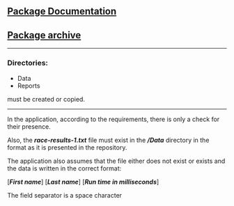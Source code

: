 ## [Package Documentation](https://stanstarishko.github.io/RunnersClubJavaDocs/)
## [Package archive](https://github.com/StanStarishko/Portfolio/blob/main/Java/Glasgow%20Clyde%20Runners%20Club/Code%20Pack%20Glasgow%20Clyde%20Runners%20Club.zip)

---
### Directories:
- Data
- Reports

must be created or copied.

---
In the application, according to the requirements, there is only a check for their presence.


Also, the ***race-results-1.txt*** file must exist in the ***/Data*** directory in the format as it is presented in the repository. 

The application also assumes that the file either does not exist or exists and the data is written in the correct format:

[***First name***] [***Last name***] [***Run time in milliseconds***]

The field separator is a space character
